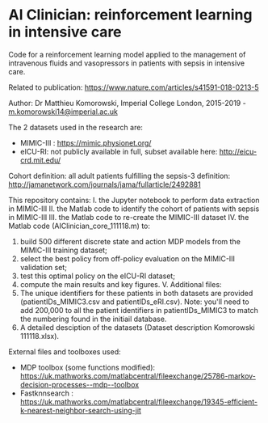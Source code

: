 # AI Clinician: reinforcement learning in intensive care


Code for a reinforcement learning model applied to the management of intravenous fluids and vasopressors in patients with sepsis in intensive care.

Related to publication: https://www.nature.com/articles/s41591-018-0213-5

Author: Dr Matthieu Komorowski, Imperial College London, 2015-2019 - m.komorowski14@imperial.ac.uk

The 2 datasets used in the research are:
- MIMIC-III : https://mimic.physionet.org/
- eICU-RI: not publicly available in full, subset available here: http://eicu-crd.mit.edu/

Cohort definition: all adult patients fulfilling the sepsis-3 definition: http://jamanetwork.com/journals/jama/fullarticle/2492881


This repository contains:
I. the Jupyter notebook to perform data extraction in MIMIC-III
II. the Matlab code to identify the cohort of patients with sepsis in MIMIC-III
III. the Matlab code to re-create the MIMIC-III dataset
IV. the Matlab code (AIClinician_core_111118.m) to:
1.	build 500 different discrete state and action MDP models from the MIMIC-III training dataset;
2.	select the best policy from off-policy evaluation on the MIMIC-III validation set;
3.	test this optimal policy on the eICU-RI dataset;
4.	compute the main results and key figures.
V. Additional files:
1. The unique identifiers for these patients in both datasets are provided (patientIDs_MIMIC3.csv and patientIDs_eRI.csv). Note: you'll need to add 200,000 to all the patient identifiers in patientIDs_MIMIC3 to match the numbering found in the initiail database.
2. A detailed desciption of the datasets (Dataset description Komorowski 111118.xlsx). 


External files and toolboxes used:

- MDP toolbox (some functions modified):  https://uk.mathworks.com/matlabcentral/fileexchange/25786-markov-decision-processes--mdp--toolbox
- Fastknnsearch : https://uk.mathworks.com/matlabcentral/fileexchange/19345-efficient-k-nearest-neighbor-search-using-jit
